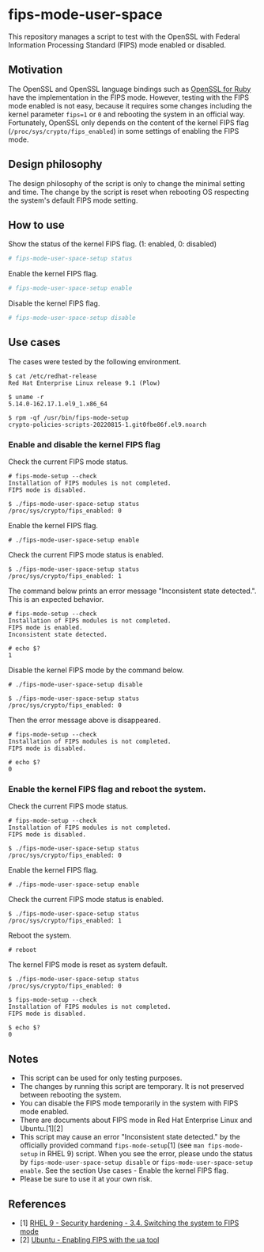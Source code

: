# fips-mode-user-space

This repository manages a script to test with the OpenSSL with Federal Information Processing Standard (FIPS) mode enabled or disabled.

## Motivation

The OpenSSL and OpenSSL language bindings such as [OpenSSL for Ruby](https://github.com/ruby/openssl) have the implementation in the FIPS mode. However, testing with the FIPS mode enabled is not easy, because it requires some changes including the kernel parameter `fips=1` or `0` and rebooting the system in an official way. Fortunately, OpenSSL only depends on the content of the kernel FIPS flag (`/proc/sys/crypto/fips_enabled`) in some settings of enabling the FIPS mode.

## Design philosophy

The design philosophy of the script is only to change the minimal setting and time. The change by the script is reset when rebooting OS respecting the system's default FIPS mode setting.

## How to use

Show the status of the kernel FIPS flag. (1: enabled, 0: disabled)

```bash
# fips-mode-user-space-setup status
```

Enable the kernel FIPS flag.

```bash
# fips-mode-user-space-setup enable
```

Disable the kernel FIPS flag.

```bash
# fips-mode-user-space-setup disable
```

## Use cases

The cases were tested by the following environment.

```
$ cat /etc/redhat-release
Red Hat Enterprise Linux release 9.1 (Plow)

$ uname -r
5.14.0-162.17.1.el9_1.x86_64

$ rpm -qf /usr/bin/fips-mode-setup
crypto-policies-scripts-20220815-1.git0fbe86f.el9.noarch
```

### Enable and disable the kernel FIPS flag

Check the current FIPS mode status.

```
# fips-mode-setup --check
Installation of FIPS modules is not completed.
FIPS mode is disabled.
```

```
$ ./fips-mode-user-space-setup status
/proc/sys/crypto/fips_enabled: 0
```

Enable the kernel FIPS flag.

```
# ./fips-mode-user-space-setup enable
```

Check the current FIPS mode status is enabled.

```
$ ./fips-mode-user-space-setup status
/proc/sys/crypto/fips_enabled: 1
```

The command below prints an error message "Inconsistent state detected.". This is an expected behavior.

```
# fips-mode-setup --check
Installation of FIPS modules is not completed.
FIPS mode is enabled.
Inconsistent state detected.

# echo $?
1
```

Disable the kernel FIPS mode by the command below.

```
# ./fips-mode-user-space-setup disable
```

```
$ ./fips-mode-user-space-setup status
/proc/sys/crypto/fips_enabled: 0
```

Then the error message above is disappeared.

```
# fips-mode-setup --check
Installation of FIPS modules is not completed.
FIPS mode is disabled.

# echo $?
0
```

### Enable the kernel FIPS flag and reboot the system.

Check the current FIPS mode status.

```
# fips-mode-setup --check
Installation of FIPS modules is not completed.
FIPS mode is disabled.
```

```
$ ./fips-mode-user-space-setup status
/proc/sys/crypto/fips_enabled: 0
```

Enable the kernel FIPS flag.

```
# ./fips-mode-user-space-setup enable
```

Check the current FIPS mode status is enabled.

```
$ ./fips-mode-user-space-setup status
/proc/sys/crypto/fips_enabled: 1
```

Reboot the system.

```
# reboot
```

The kernel FIPS mode is reset as system default.

```
$ ./fips-mode-user-space-setup status
/proc/sys/crypto/fips_enabled: 0
```

```
$ fips-mode-setup --check
Installation of FIPS modules is not completed.
FIPS mode is disabled.

$ echo $?
0
```

## Notes

* This script can be used for only testing purposes.
* The changes by running this script are temporary. It is not preserved between rebooting the system.
* You can disable the FIPS mode temporarily in the system with FIPS mode enabled.
* There are documents about FIPS mode in Red Hat Enterprise Linux and Ubuntu.[1][2]
* This script may cause an error "Inconsistent state detected." by the officially provided command `fips-mode-setup`[1] (see `man fips-mode-setup` in RHEL 9) script. When you see the error, please undo the status by `fips-mode-user-space-setup disable` or `fips-mode-user-space-setup enable`. See the section Use cases - Enable the kernel FIPS flag.
* Please be sure to use it at your own risk.

## References

* [1] [RHEL 9 - Security hardening - 3.4. Switching the system to FIPS mode](https://access.redhat.com/documentation/en-us/red_hat_enterprise_linux/9/html-single/security_hardening/index#switching-the-system-to-fips-mode_using-the-system-wide-cryptographic-policies)
* [2] [Ubuntu - Enabling FIPS with the ua tool](https://ubuntu.com/security/certifications/docs/fips-enablement)

